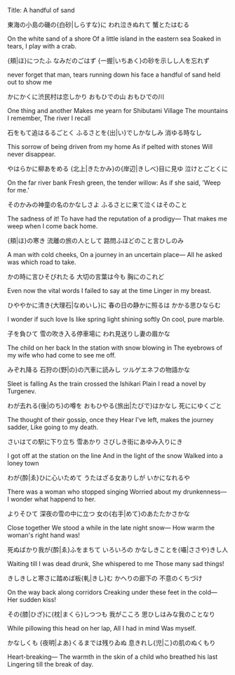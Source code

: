 Title: A handful of sand


東海の小島の磯の{白砂|しらすな}に
われ泣きぬれて
蟹とたはむる

On the white sand of a shore
Of a little island in the eastern sea
Soaked in tears, I play with a crab.


{頬|ほ}につたふ
なみだのごはず
{一握|いちあく}の砂を示しし人を忘れず

never forget
that man, tears
running down his face
a handful of sand
held out to show me


かにかくに渋民村は恋しかり
おもひでの山
おもひでの川

One thing and another
Makes me yearn for
Shibutami Village
The mountains I remember,
The river I recall


石をもて追はるるごとく
ふるさとを{出|い}でしかなしみ
消ゆる時なし

This sorrow of being driven from my home
As if pelted with stones
Will never disappear.


やはらかに柳あをめる
{北上|きたかみ}の{岸辺|きしべ}目に見ゆ
泣けとごとくに

On the far river bank
Fresh green, the tender willow:
As if she said, 'Weep for me.'


そのかみの神童の名のかなしさよ
ふるさとに来て泣くはそのこと

The sadness of it!
To have had the reputation of a prodigy—
That makes me weep when I come back home.


{頬|ほ}の寒き
流離の旅の人として
路問ふほどのこと言ひしのみ

A man with cold cheeks,
On a journey in an uncertain place—
All he asked was which road to take.


かの時に言ひそびれたる
大切の言葉は今も
胸にのこれど

Even now the vital words
I failed to say at the time
Linger in my breast.


ひややかに清き{大理石|なめいし}に
春の日の静かに照るは
かかる思ひならむ

I wonder if such love
Is like spring light shining softly
On cool, pure marble.


子を負ひて
雪の吹き入る停車場に
われ見送りし妻の眉かな

The child on her back
In the station with snow blowing in
The eyebrows of my wife who had come to see me off.


みぞれ降る
石狩の{野|の}の汽車に読みし
ツルゲエネフの物語かな

Sleet is falling
As the train crossed the Ishikari Plain
I read a novel by Turgenev.


わが去れる{後|のち}の噂を
おもひやる{旅出|たびで}はかなし
死ににゆくごと

The thought of their gossip, once they
Hear I've left, makes the journey sadder,
Like going to my death.


さいはての駅に下り立ち
雪あかり
さびしき街にあゆみ入りにき

I got off at the station on the line
And in the light of the snow
Walked into a loney town


わが{酔|ゑ}ひに心いためて
うたはざる女ありしが
いかになれるや

There was a woman who stopped singing
Worried about my drunkenness—
I wonder what happend to her.


よりそひて
深夜の雪の中に立つ
女の{右手|めて}のあたたかさかな

Close together
We stood a while in the late night snow—
How warm the woman's right hand was!


死ぬばかり我が{酔|ゑ}ふをまちて
いろいろの
かなしきことを{囁|ささや}きし人

Waiting till I was dead drunk,
She whispered to me
Those many sad things!


きしきしと寒さに踏めば板{軋|きし}む
かへりの廊下の
不意のくちづけ

On the way back along corridors
Creaking under these feet in the cold—
Her sudden kiss!


その{膝|ひざ}に{枕|まくら}しつつも
我がこころ
思ひしはみな我のことなり

While pillowing this head on her lap,
All I had in mind
Was myself.


かなしくも
{夜明|よあ}くるまでは残りゐぬ
息きれし{児|こ}の肌のぬくもり

Heart-breaking—
The warmth in the skin of a child who breathed his last
Lingering till the break of day.
